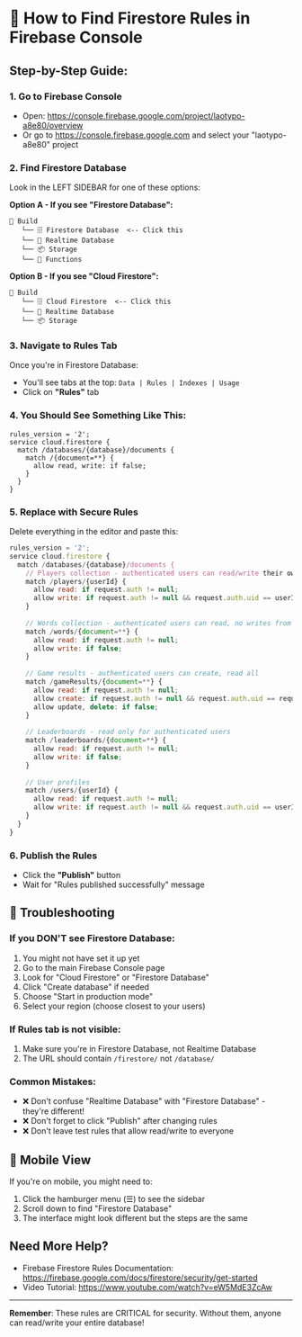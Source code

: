 # 📍 How to Find Firestore Rules in Firebase Console

## Step-by-Step Guide:

### 1. **Go to Firebase Console**
   - Open: https://console.firebase.google.com/project/laotypo-a8e80/overview
   - Or go to https://console.firebase.google.com and select your "laotypo-a8e80" project

### 2. **Find Firestore Database**
   
   Look in the LEFT SIDEBAR for one of these options:

   **Option A - If you see "Firestore Database":**
   ```
   📁 Build
      └── 🗄️ Firestore Database  <-- Click this
      └── 💾 Realtime Database
      └── 📦 Storage
      └── 🔧 Functions
   ```

   **Option B - If you see "Cloud Firestore":**
   ```
   📁 Build
      └── 🗄️ Cloud Firestore  <-- Click this
      └── 💾 Realtime Database
      └── 📦 Storage
   ```

### 3. **Navigate to Rules Tab**
   
   Once you're in Firestore Database:
   - You'll see tabs at the top: `Data | Rules | Indexes | Usage`
   - Click on **"Rules"** tab

### 4. **You Should See Something Like This:**
   ```
   rules_version = '2';
   service cloud.firestore {
     match /databases/{database}/documents {
       match /{document=**} {
         allow read, write: if false;
       }
     }
   }
   ```

### 5. **Replace with Secure Rules**
   
   Delete everything in the editor and paste this:

   ```javascript
   rules_version = '2';
   service cloud.firestore {
     match /databases/{database}/documents {
       // Players collection - authenticated users can read/write their own data
       match /players/{userId} {
         allow read: if request.auth != null;
         allow write: if request.auth != null && request.auth.uid == userId;
       }
       
       // Words collection - authenticated users can read, no writes from client
       match /words/{document=**} {
         allow read: if request.auth != null;
         allow write: if false;
       }
       
       // Game results - authenticated users can create, read all
       match /gameResults/{document=**} {
         allow read: if request.auth != null;
         allow create: if request.auth != null && request.auth.uid == request.resource.data.userId;
         allow update, delete: if false;
       }
       
       // Leaderboards - read only for authenticated users
       match /leaderboards/{document=**} {
         allow read: if request.auth != null;
         allow write: if false;
       }
       
       // User profiles
       match /users/{userId} {
         allow read: if request.auth != null;
         allow write: if request.auth != null && request.auth.uid == userId;
       }
     }
   }
   ```

### 6. **Publish the Rules**
   - Click the **"Publish"** button
   - Wait for "Rules published successfully" message

## 🚨 Troubleshooting

### If you DON'T see Firestore Database:
1. You might not have set it up yet
2. Go to the main Firebase Console page
3. Look for "Cloud Firestore" or "Firestore Database" 
4. Click "Create database" if needed
5. Choose "Start in production mode"
6. Select your region (choose closest to your users)

### If Rules tab is not visible:
1. Make sure you're in Firestore Database, not Realtime Database
2. The URL should contain `/firestore/` not `/database/`

### Common Mistakes:
- ❌ Don't confuse "Realtime Database" with "Firestore Database" - they're different!
- ❌ Don't forget to click "Publish" after changing rules
- ❌ Don't leave test rules that allow read/write to everyone

## 📱 Mobile View
If you're on mobile, you might need to:
1. Click the hamburger menu (☰) to see the sidebar
2. Scroll down to find "Firestore Database"
3. The interface might look different but the steps are the same

## Need More Help?
- Firebase Firestore Rules Documentation: https://firebase.google.com/docs/firestore/security/get-started
- Video Tutorial: https://www.youtube.com/watch?v=eW5MdE3ZcAw

---

**Remember**: These rules are CRITICAL for security. Without them, anyone can read/write your entire database!